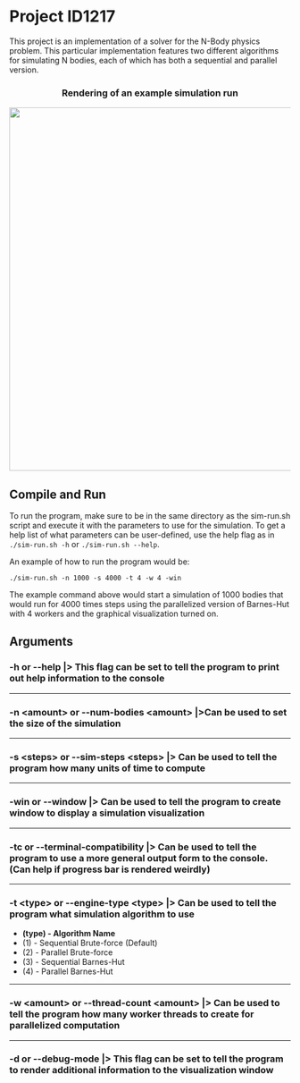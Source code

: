 # Project ID1217
This project is an implementation of a solver for the N-Body physics problem. This particular implementation features two different algorithms for simulating N bodies, each of which has both a sequential and parallel version.

<h3 align=center>
  Rendering of an example simulation run
</h3>
<p align=center>
  <img src="https://github.com/Olof-E/N-Body-Simulation/assets/44928426/ca291ee7-b203-4897-9043-1e6aef85eaa5" width=650 height=650>
</p>

## Compile and Run
To run the program, make sure to be in the same directory as the sim-run.sh script and execute it with the parameters to use for the simulation. To get a help list of what parameters can be user-defined, use the help flag as in ``./sim-run.sh -h`` or ``./sim-run.sh --help``.

An example of how to run the program would be:

``./sim-run.sh -n 1000 -s 4000 -t 4 -w 4 -win``

The example command above would start a simulation of 1000 bodies that would run for 4000 times steps using the parallelized version of Barnes-Hut with 4 workers and the graphical visualization turned on.

## Arguments
### **-h** or **--help** |> This flag can be set to tell the program to print out help information to the console

<hr>

### **-n \<amount>** or **--num-bodies \<amount>** |>Can be used to set the size of the simulation

<hr>

### **-s \<steps>** or **--sim-steps \<steps>** |> Can be used to tell the program how many units of time to compute

<hr>

### **-win** or **--window** |> Can be used to tell the program to create window to display a simulation visualization

<hr>

### **-tc** or **--terminal-compatibility** |> Can be used to tell the program to use a more general output form to the console. (Can help if progress bar is rendered weirdly)

<hr>

### **-t \<type>** or **--engine-type \<type>** |> Can be used to tell the program what simulation algorithm to use
* **(type) - Algorithm Name**
* (1) - Sequential Brute-force (Default) 
* (2) - Parallel Brute-force
* (3) - Sequential Barnes-Hut
* (4) - Parallel Barnes-Hut

<hr>

### **-w \<amount>** or **--thread-count \<amount>** |> Can be used to tell the program how many worker threads to create for parallelized computation

<hr>

### **-d** or **--debug-mode** |> This flag can be set to tell the program to render additional information to the visualization window

